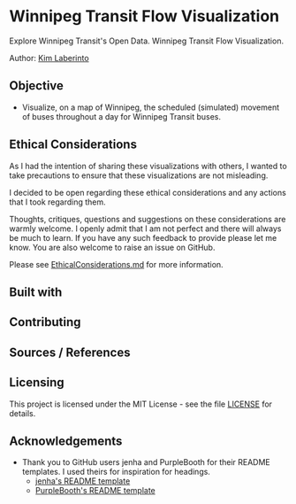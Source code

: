 # Winnipeg Transit Flow Visualization
Explore Winnipeg Transit's Open Data. Winnipeg Transit Flow Visualization.

Author: [Kim Laberinto](https://github.com/kimlaberinto)

## Objective
* Visualize, on a map of Winnipeg, the scheduled (simulated) movement of buses throughout a day for Winnipeg Transit buses.

## Ethical Considerations
As I had the intention of sharing these visualizations with others, I wanted to take precautions to ensure that these visualizations are not misleading.

I decided to be open regarding these ethical considerations and any actions that I took regarding them.

Thoughts, critiques, questions and suggestions on these considerations are warmly welcome. I openly admit that I am not perfect and there will always be much to learn. If you have any such feedback to provide please let me know. You are also welcome to raise an issue on GitHub.

Please see [EthicalConsiderations.md](EthicalConsiderations.md) for more information.

## Built with

## Contributing

## Sources / References

## Licensing
This project is licensed under the MIT License - see the file [LICENSE](LICENSE) for details.

## Acknowledgements
* Thank you to GitHub users jenha and PurpleBooth for their README templates. I used theirs for inspiration for headings.
  * [jenha's README template](https://github.com/jehna/readme-best-practices/blob/master/README-default.md)
  * [PurpleBooth's README template](https://gist.github.com/PurpleBooth/109311bb0361f32d87a2)